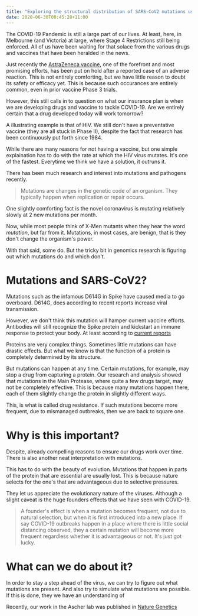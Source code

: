 ```yaml
---
title: "Exploring the structural distribution of SARS-CoV2 mutations using COVID3D"
date: 2020-06-30T00:45:28+11:00
---
```


The COVID-19 Pandemic is still a large part of our lives. At least, here, in Melbourne (and Victoria) at large, where Stage 4 Restrictions still being enforced. All of us have been waiting for that solace from the various drugs and vaccines that have been heralded in the news. 

Just recently the [AstraZeneca vaccine](https://www.theage.com.au/business/companies/astrazeneca-puts-covid-19-vaccine-trial-on-hold-over-safety-concern-20200909-p55ts0.html), one of the forefront and most promising efforts, has been put on hold after a reported case of an adverse reaction. This is not entirely comforting, but we have little reason to doubt its safety or efficacy yet. This is because such occurances are entirely common, even in prior vaccine Phase 3 trials. 


However, this still calls in to question on what our insurance plan is when we are developing drugs and vaccine to tackle COVID-19. Are we entirely certain that a drug developed today will work tomorrow? 

A illustrating example is that of HIV. We still don't have a preventative vaccine (they are all stuck in Phase II), despite the fact that research has been continuously put forth since 1984.

While there are many reasons for not having a vaccine, but one simple explaination has to do with the rate at which the HIV virus mutates. It's one of the fastest. Everytime we think we have a solution, it outruns it. 

There has been much research and interest into mutations and pathogens recently.  

> Mutations are changes in the genetic code of an organism. They typically happen when replication or repair occurs. 

One slightly comforting fact is the novel coronavirus is mutating relatively slowly at 2 new mutations per month.


Now, while most people think of X-Men mutants when they hear the word *mutation*, but far from it. Mutations, in most cases, are benign, that is they don't change the organism's power. 

With that said, some do. But the tricky bit in genomics research is figuring out which mutations do and which don't.   

# Mutations and SARS-CoV2?

Mutations such as the infamous D614G in Spike have caused media to go overboard. D614G, does according to recent reports increase viral transmission. 

However, we don't think this mutation will hamper current vaccine efforts. Antibodies will still recognize the Spike protein and kickstart an immune response to protect your body. At least according to [current reports](https://www.csiro.au/en/News/News-releases/2020/Covid19-expert-commentary-D614G-mutation-of-SARS-CoV-2) 

Proteins are very complex things. Sometimes little mutations can have drastic effects. But what we know is that the function of a protein is completely determined by its structure. 

But mutations can happen at any time. Certain mutations, for example, may stop a drug from capturing a protein. Our research and analysis showed that mutations in the Main Protease, where quite a few drugs target, may not be completely effective. This is because many mutations happen there, each of them slightly change the protein in slightly different ways. 

This, is what is called drug resistance. If such mutations become more frequent, due to mismanaged outbreaks, then we are back to square one. 



# Why is this important? 

Despite, already compelling reasons to ensure our drugs work over time. There is also another neat interpretation with mutations. 

This has to do with the beauty of evolution. Mutations that happen in parts of the protein that are essential are usually lost. This is because nature selects for the one's that are advantageous due to selective pressures. 

They let us appreciate the evolutionary nature of the viruses. Although a slight caveat is the huge founders effects that we have seen with COVID-19. 
> A founder's effect is when a mutation becomes frequent, not due to natural selection, but when it is first introduced into a new place. If say COVID-19 outbreaks happen in a place where there is little social distancing observed, they a certain mutation will become more frequent regardless whether it is advantageous or not. It's just got lucky. 


# What can we do about it? 

In order to stay a step ahead of the virus, we can try to figure out what mutations are present. And also try to simulate what mutations are possible. If this is done, they we have an understanding of  

Recently, our work in the Ascher lab was published in [Nature Genetics](https://www.nature.com/articles/s41588-020-0693-3/)




